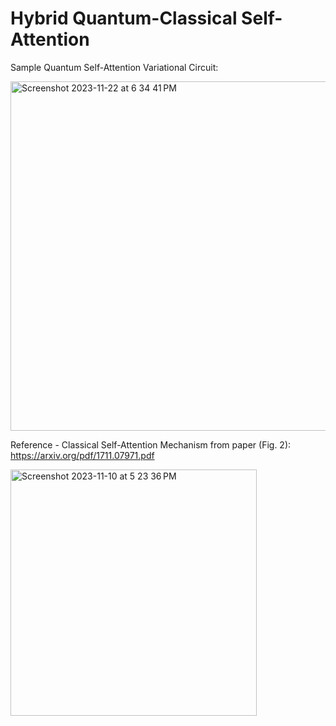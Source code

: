 # Hybrid Quantum-Classical Self-Attention

Sample Quantum Self-Attention Variational Circuit:

<img width="559" alt="Screenshot 2023-11-22 at 6 34 41 PM" src="https://github.com/sparshgup/HybridQuantumClassical-SelfAttention/assets/19605629/f604a62f-137b-46f2-8891-c0c846d19c28">



Reference - Classical Self-Attention Mechanism from paper (Fig. 2): https://arxiv.org/pdf/1711.07971.pdf

<img width="394" alt="Screenshot 2023-11-10 at 5 23 36 PM" src="https://github.com/sparshgup/HybridQuantumClassical-SelfAttention/assets/19605629/4f8e5cf1-d1fe-4653-ae99-11652565874a">
